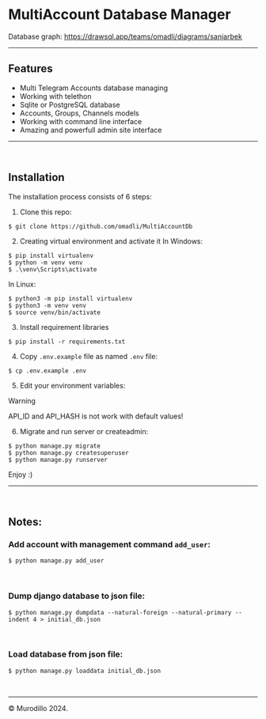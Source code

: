 # MultiAccount Database Manager

Database graph: https://drawsql.app/teams/omadli/diagrams/sanjarbek
___

## Features
 - Multi Telegram Accounts database managing
 - Working with telethon
 - Sqlite or PostgreSQL database
 - Accounts, Groups, Channels models
 - Working with command line interface
 - Amazing and powerfull admin site interface

___
<br>

## Installation
The installation process consists of 6 steps:

1) Clone this repo:
```shell
$ git clone https://github.com/omadli/MultiAccountDb
```
2) Creating virtual environment and activate it
In Windows:
```shell
$ pip install virtualenv
$ python -m venv venv
$ .\venv\Scripts\activate
```

In Linux:
```shell
$ python3 -m pip install virtualenv
$ python3 -m venv venv
$ source venv/bin/activate
```

3) Install requirement libraries
```shell
$ pip install -r requirements.txt
```

4) Copy `.env.example` file as named `.env` file:
```shell
$ cp .env.example .env
```

5) Edit your environment variables:
> [!WARNING] 
> API_ID and API_HASH is not work with default values!

6) Migrate and run server or createadmin:
```shell
$ python manage.py migrate
$ python manage.py createsuperuser
$ python manage.py runserver
```
Enjoy :)
___
<br>

## Notes:

### Add account with management command `add_user`:
```shell
$ python manage.py add_user
```

<br>

### Dump django database to json file:
```shell
$ python manage.py dumpdata --natural-foreign --natural-primary --indent 4 > initial_db.json
```

<br>

### Load database from json file:
```shell
$ python manage.py loaddata initial_db.json
```

<br>

___
&copy; Murodillo 2024.
